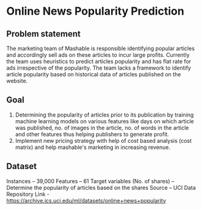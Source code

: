 # Online News Popularity Prediction
## Problem statement
The marketing team of Mashable is responsible identifying popular articles and accordingly sell ads on these articles to incur large profits. Currently the team uses heuristics to predict articles popularity and has flat rate for ads irrespective of the popularity. The team lacks a framework to identify article popularity based on historical data of articles published on the website.
## Goal 
1. Determining the popularity of articles prior to its publication by training machine learning models on various features like days on which article was published, no. of images in the article, no. of words in the article and other features thus helping publishers to generate profit.
2. Implement new pricing strategy with help of cost based analysis (cost matrix) and help mashable's marketing in increasing revenue.
## Dataset
Instances – 39,000
Features – 61
Target variables (No. of shares) – Determine the popularity of articles based on the shares
Source – UCI Data Repository
Link -  https://archive.ics.uci.edu/ml/datasets/online+news+popularity




